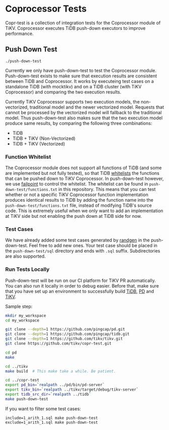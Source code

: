 # Coprocessor Tests

Copr-test is a collection of integration tests for the Coprocessor module of TiKV. Coprocessor
executes TiDB push-down executors to improve performance.

## Push Down Test

`./push-down-test`

Currently we only have push-down-test to test the Coprocessor module. Push-down-test exists to
make sure that execution results are consistent between TiDB and Coprocessor. It works by
executeing test cases on  a standalone TiDB (with mocktikv) and on a TiDB cluster (with TiKV
Coprocessor) and comparing the two execution results.

Currently TiKV Coprocessor supports two execution models, the non-vectorized, traditional model and
the newer vectorized model. Requests that cannot be processed by the vectorized model will fallback
to the traditional model. Thus push-down-test also makes sure that the two execution model produce
same results, by comparing the following three combinations:

- TiDB
- TiDB + TiKV (Non-Vectorized)
- TiDB + TiKV (Vectorized)

### Function Whitelist

The Coprocessor module does not support all functions of TiDB (and some are implemented but not
fully tested), so that TiDB [whitelists](https://github.com/pingcap/tidb/blob/a090e6be2991bf85b18fcdb096f84d41f4f6bd85/expression/expr_to_pb.go#L303)
the functions that can be pushed down to TiKV Coprocessor. In push-down-test however, we use
[failpoint] to control the whitelist. The whitelist can be found in `push-down-test/functions.txt`
in this repository. This means that you can test whether or not a specific TiKV Coprocessor function
implementation produces identical results to TiDB by adding the function name into the
`push-down-test/functions.txt` file, instead of modifying TiDB's source code. This is extremely
useful when we only want to add an implementation at TiKV side but not enabling the push down at
TiDB side for now.

### Test Cases

We have already added some test cases generated by [randgen] in the push-down-test. Feel free to
add new ones. Your test case should be placed in the `push-down-test/sql` directory and ends with
`.sql` suffix. Subdirectories are also supported.

### Run Tests Locally

Push-down-test will be run on our CI platform for TiKV PR automatically. You can also run it locally
in order to debug easier. Before that, make sure that you have set up an environment to successfully
build [TiDB], [PD] and [TiKV].

Sample step:

```sh
mkdir my_workspace
cd my_workspace

git clone --depth=1 https://github.com/pingcap/pd.git
git clone --depth=1 https://github.com/pingcap/tidb.git
git clone --depth=1 https://github.com/tikv/tikv.git
git clone https://github.com/tikv/copr-test.git

cd pd
make

cd ../tikv
make build  # This make take a while. Be patient.

cd ../copr-test
export pd_bin=`realpath ../pd/bin/pd-server`
export tikv_bin=`realpath ../tikv/target/debug/tikv-server`
export tidb_src_dir=`realpath ../tidb`
make push-down-test
```

If you want to filter some test cases:

```
include=1_arith_1.sql make push-down-test
exclude=1_arith_1.sql make push-down-test
```

[failpoint]: https://github.com/pingcap/failpoint
[randgen]: https://github.com/MariaDB/randgen
[TiDB]: https://github.com/pingcap/community/blob/master/CONTRIBUTING.md#building-tidb-on-a-local-osshell-environment
[PD]: https://github.com/pingcap/pd#build
[TiKV]: https://github.com/tikv/tikv/blob/master/CONTRIBUTING.md#building-and-setting-up-a-development-workspace

